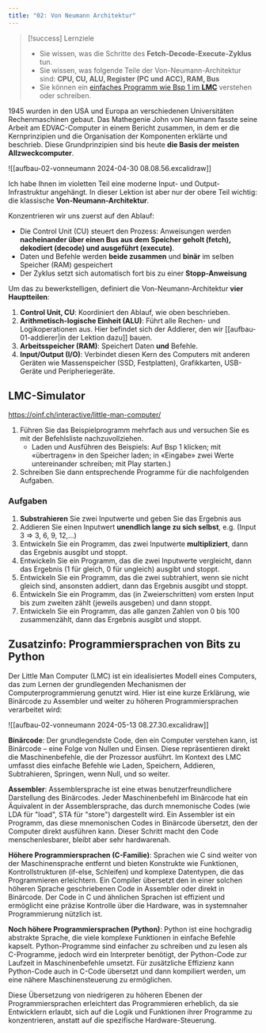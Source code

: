 ```yaml
---
title: "02: Von Neumann Architektur"
---
```


> [!success] Lernziele
> 
> - Sie wissen, was die Schritte des **Fetch-Decode-Execute-Zyklus** tun.
>  - Sie wissen, was folgende Teile der Von-Neumann-Architektur sind: **CPU, CU, ALU, Register (PC und ACC), RAM, Bus**
> - Sie können ein [einfaches Programm wie Bsp 1 im **LMC**](https://oinf.ch/interactive/little-man-computer/) verstehen oder schreiben.

1945 wurden in den USA und Europa an verschiedenen Universitäten Rechenmaschinen gebaut. Das Mathegenie John von Neumann fasste seine Arbeit am EDVAC-Computer in einem Bericht zusammen, in dem er die Kernprinzipien und die Organisation der Komponenten erklärte und beschrieb. Diese Grundprinzipien sind bis heute **die Basis der meisten Allzweckcomputer**.

![[aufbau-02-vonneumann 2024-04-30 08.08.56.excalidraw]]

Ich habe Ihnen im violetten Teil eine moderne Input- und Output-Infrastruktur angehängt. In dieser Lektion ist aber nur der obere Teil wichtig: die klassische **Von-Neumann-Architektur**.

Konzentrieren wir uns zuerst auf den Ablauf:
- Die Control Unit (CU) steuert den Prozess: Anweisungen werden **nacheinander über einen Bus aus dem Speicher geholt (fetch), dekodiert (decode) und ausgeführt (execute)**.
- Daten und Befehle werden **beide zusammen** und **binär** im selben Speicher (RAM) gespeichert
- Der Zyklus setzt sich automatisch fort bis zu einer **Stopp-Anweisung**

Um das zu bewerkstelligen, definiert die Von-Neumann-Architektur **vier Hauptteilen**:
1. **Control Unit, CU**: Koordiniert den Ablauf, wie oben beschrieben.
2. **Arithmetisch-logische Einheit (ALU)**: Führt alle Rechen- und Logikoperationen aus. Hier befindet sich der Addierer, den wir [[aufbau-01-addierer|in der Lektion dazu]] bauen.
3. **Arbeitsspeicher (RAM)**: Speichert Daten **und** Befehle. 
4. **Input/Output (I/O)**: Verbindet diesen Kern des Computers mit anderen Geräten wie Massenspeicher (SSD, Festplatten), Grafikkarten, USB-Geräte und Peripheriegeräte.

## LMC-Simulator
https://oinf.ch/interactive/little-man-computer/

1. Führen Sie das Beispielprogramm mehrfach aus und versuchen Sie es mit der Befehlsliste nachzuvollziehen.
	- Laden und Ausführen des Beispiels: Auf Bsp 1 klicken; mit «übertragen» in den Speicher laden; in «Eingabe» zwei Werte untereinander schreiben; mit Play starten.) 
2. Schreiben Sie dann entsprechende Programme für die nachfolgenden Aufgaben.

### Aufgaben
1. **Substrahieren** Sie zwei Inputwerte und geben Sie das Ergebnis aus
2. Addieren Sie einen Inputwert **unendlich lange zu sich selbst**, e.g. (Input 3 => 3, 6, 9, 12,...)
3. Entwickeln Sie ein Programm, das zwei Inputwerte **multipliziert**, dann das Ergebnis ausgibt und stoppt. 
4. Entwickeln Sie ein Programm, das die zwei Inputwerte vergleicht, dann das Ergebnis (1 für gleich, 0 für ungleich) ausgibt und stoppt. 
5. Entwickeln Sie ein Programm, das die zwei subtrahiert, wenn sie nicht gleich sind, ansonsten addiert, dann das Ergebnis ausgibt und stoppt. 
6. Entwickeln Sie ein Programm, das (in Zweierschritten) vom ersten Input bis zum zweiten zählt (jeweils ausgeben) und dann stoppt. 
7. Entwickeln Sie ein Programm, das alle ganzen Zahlen von 0 bis 100 zusammenzählt, dann das Ergebnis ausgibt und stoppt.

## Zusatzinfo: Programmiersprachen von Bits zu Python

Der Little Man Computer (LMC) ist ein idealisiertes Modell eines Computers, das zum Lernen der grundlegenden Mechanismen der Computerprogrammierung genutzt wird. Hier ist eine kurze Erklärung, wie Binärcode zu Assembler und weiter zu höheren Programmiersprachen verarbeitet wird:

![[aufbau-02-vonneumann 2024-05-13 08.27.30.excalidraw]]

**Binärcode**: Der grundlegendste Code, den ein Computer verstehen kann, ist Binärcode – eine Folge von Nullen und Einsen. Diese repräsentieren direkt die Maschinenbefehle, die der Prozessor ausführt. Im Kontext des LMC umfasst dies einfache Befehle wie Laden, Speichern, Addieren, Subtrahieren, Springen, wenn Null, und so weiter.

**Assembler**: Assemblersprache ist eine etwas benutzerfreundlichere Darstellung des Binärcodes. Jeder Maschinenbefehl im Binärcode hat ein Äquivalent in der Assemblersprache, das durch mnemonische Codes (wie LDA für "load", STA für "store") dargestellt wird. Ein Assembler ist ein Programm, das diese mnemonischen Codes in Binärcode übersetzt, den der Computer direkt ausführen kann. Dieser Schritt macht den Code menschenlesbarer, bleibt aber sehr hardwarenah.

**Höhere Programmiersprachen (C-Familie)**: Sprachen wie C sind weiter von der Maschinensprache entfernt und bieten Konstrukte wie Funktionen, Kontrollstrukturen (if-else, Schleifen) und komplexe Datentypen, die das Programmieren erleichtern. Ein Compiler übersetzt den in einer solchen höheren Sprache geschriebenen Code in Assembler oder direkt in Binärcode. Der Code in C und ähnlichen Sprachen ist effizient und ermöglicht eine präzise Kontrolle über die Hardware, was in systemnaher Programmierung nützlich ist.

**Noch höhere Programmiersprachen (Python)**: Python ist eine hochgradig abstrakte Sprache, die viele komplexe Funktionen in einfache Befehle kapselt. Python-Programme sind einfacher zu schreiben und zu lesen als C-Programme, jedoch wird ein Interpreter benötigt, der Python-Code zur Laufzeit in Maschinenbefehle umsetzt. Für zusätzliche Effizienz kann Python-Code auch in C-Code übersetzt und dann kompiliert werden, um eine nähere Maschinensteuerung zu ermöglichen.

Diese Übersetzung von niedrigeren zu höheren Ebenen der Programmiersprachen erleichtert das Programmieren erheblich, da sie Entwicklern erlaubt, sich auf die Logik und Funktionen ihrer Programme zu konzentrieren, anstatt auf die spezifische Hardware-Steuerung.